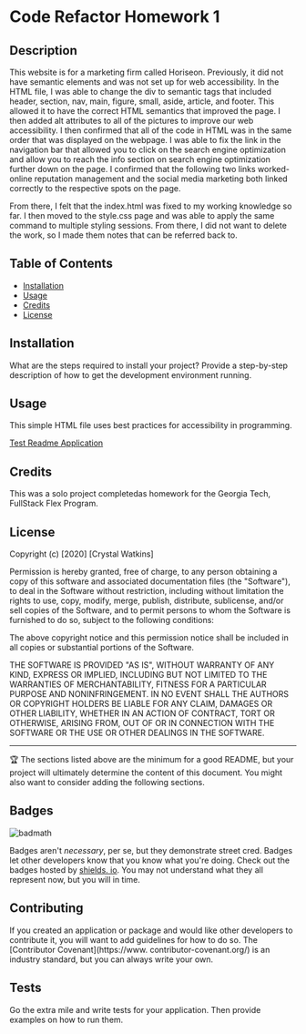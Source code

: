 # Code Refactor Homework 1

## Description 

This website is for a marketing firm called Horiseon. Previously, it did not have semantic elements and was not set up for web accessibility. In the HTML file, I was able to change the div to semantic tags that included header, section, nav, main, figure, small, aside, article, and footer. This allowed it to have the correct HTML semantics that improved the page. I then added alt attributes to all of the pictures to improve our web accessibility. I then confirmed that all of the code in HTML was in the same order that was displayed on the webpage. I was able to fix the link in the navigation bar that allowed you to click on the search engine optimization and allow you to reach the info section on search engine optimization further down on the page. I confirmed that the following two links worked- online reputation management and the social media marketing both linked correctly to the respective spots on the page. 

From there, I felt that the index.html was fixed to my working knowledge so far. I then moved to the style.css page and was able to apply the same command to multiple styling sessions. From there, I did not want to delete the work, so I made them notes that can be referred back to. 

## Table of Contents

* [Installation](#installation)
* [Usage](#usage)
* [Credits](#credits)
* [License](#license)


## Installation

What are the steps required to install your project? Provide a step-by-step description of 
how to get the development environment running.


## Usage 

This simple HTML file uses best practices for accessibility in programming.

[Test Readme Application](./picture.png)

## Credits

This was a solo project completedas homework for the Georgia Tech, FullStack Flex Program.



## License

Copyright (c) [2020] [Crystal Watkins]

Permission is hereby granted, free of charge, to any person obtaining a copy
of this software and associated documentation files (the "Software"), to deal
in the Software without restriction, including without limitation the rights
to use, copy, modify, merge, publish, distribute, sublicense, and/or sell
copies of the Software, and to permit persons to whom the Software is
furnished to do so, subject to the following conditions:

The above copyright notice and this permission notice shall be included in all
copies or substantial portions of the Software.

THE SOFTWARE IS PROVIDED "AS IS", WITHOUT WARRANTY OF ANY KIND, EXPRESS OR
IMPLIED, INCLUDING BUT NOT LIMITED TO THE WARRANTIES OF MERCHANTABILITY,
FITNESS FOR A PARTICULAR PURPOSE AND NONINFRINGEMENT. IN NO EVENT SHALL THE
AUTHORS OR COPYRIGHT HOLDERS BE LIABLE FOR ANY CLAIM, DAMAGES OR OTHER
LIABILITY, WHETHER IN AN ACTION OF CONTRACT, TORT OR OTHERWISE, ARISING FROM,
OUT OF OR IN CONNECTION WITH THE SOFTWARE OR THE USE OR OTHER DEALINGS IN THE
SOFTWARE.


---

🏆 The sections listed above are the minimum for a good README, but your project will 
ultimately determine the content of this document. You might also want to consider adding 
the following sections.

## Badges

![badmath](https://img.shields.io/github/stars/CrystalWatkins/gt-semantic-html-homework-01?style=social)

Badges aren't _necessary_, per se, but they demonstrate street cred. Badges let other 
developers know that you know what you're doing. Check out the badges hosted by [shields.
io](https://shields.io/). You may not understand what they all represent now, but you will 
in time.


## Contributing

If you created an application or package and would like other developers to contribute it, 
you will want to add guidelines for how to do so. The [Contributor Covenant](https://www.
contributor-covenant.org/) is an industry standard, but you can always write your own.

## Tests

Go the extra mile and write tests for your application. Then provide examples on how to 
run them.


